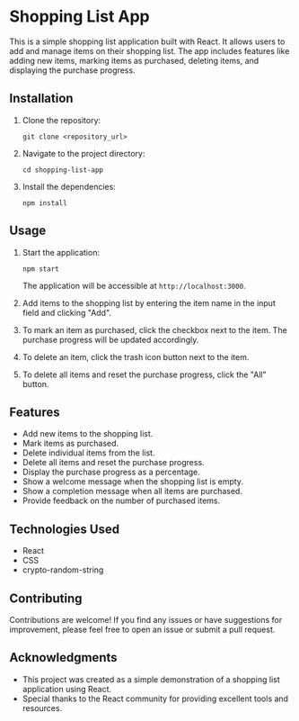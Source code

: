 # Shopping List App

This is a simple shopping list application built with React. It allows users to add and manage items on their shopping list. The app includes features like adding new items, marking items as purchased, deleting items, and displaying the purchase progress.

## Installation

1. Clone the repository:
   ```
   git clone <repository_url>
   ```
2. Navigate to the project directory:
   ```
   cd shopping-list-app
   ```
3. Install the dependencies:
   ```
   npm install
   ```

## Usage

1. Start the application:
   ```
   npm start
   ```
   The application will be accessible at `http://localhost:3000`.

2. Add items to the shopping list by entering the item name in the input field and clicking "Add".

3. To mark an item as purchased, click the checkbox next to the item. The purchase progress will be updated accordingly.

4. To delete an item, click the trash icon button next to the item.

5. To delete all items and reset the purchase progress, click the "All" button.

## Features

- Add new items to the shopping list.
- Mark items as purchased.
- Delete individual items from the list.
- Delete all items and reset the purchase progress.
- Display the purchase progress as a percentage.
- Show a welcome message when the shopping list is empty.
- Show a completion message when all items are purchased.
- Provide feedback on the number of purchased items.

## Technologies Used

- React
- CSS
- crypto-random-string

## Contributing

Contributions are welcome! If you find any issues or have suggestions for improvement, please feel free to open an issue or submit a pull request.


## Acknowledgments

- This project was created as a simple demonstration of a shopping list application using React.
- Special thanks to the React community for providing excellent tools and resources.
